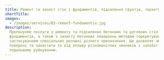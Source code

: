 ```yaml
---
title: Ремонт та захист стін і фундаментів, підсилення грунтів, торкетування
shortTitle:
images:
  - /images/services/03-remont-fundamentiv.jpg
description:
  Пропонуємо послуги з ремонту та підсилення бетонних та цегляних стін і
  фундаментів, а також з захисту бетонних поверхонь методом торкретування з
  застосуванням спеціальних розчині різного призначення. Це дозволяє зміцнити
  поверхні та захистити їх від впливу різноманітних чинників і запобігти їх
  подальшому руйнуванню.
---
```

